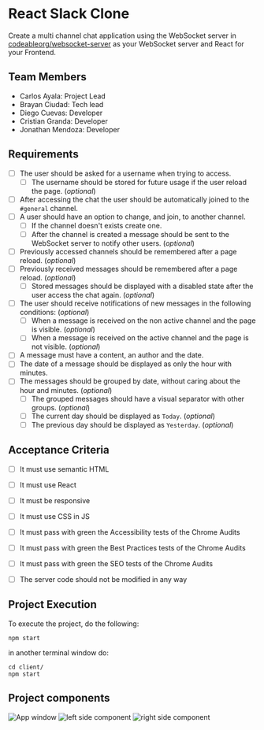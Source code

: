 # React Slack Clone

Create a multi channel chat application using the WebSocket server in [codeableorg/websocket-server](https://github.com/codeableorg/websocket-server) as your WebSocket server and React for your Frontend.

## Team Members

- Carlos Ayala: Project Lead
- Brayan Ciudad: Tech lead
- Diego Cuevas: Developer
- Cristian Granda: Developer
- Jonathan Mendoza: Developer


## Requirements

- [ ] The user should be asked for a username when trying to access.
  - [ ] The username should be stored for future usage if the user reload the page. (_optional_)
- [ ] After accessing the chat the user should be automatically joined to the `#general` channel.
- [ ] A user should have an option to change, and join, to another channel.
  - [ ] If the channel doesn't exists create one.
  - [ ] After the channel is created a message should be sent to the WebSocket server to notify other users. (_optional_)
- [ ] Previously accessed channels should be remembered after a page reload. (_optional_)
- [ ] Previously received messages should be remembered after a page reload. (_optional_)
  - [ ] Stored messages should be displayed with a disabled state after the user access the chat again. (_optional_)
- [ ] The user should receive notifications of new messages in the following conditions: (_optional_)
  - [ ] When a message is received on the non active channel and the page is visible. (_optional_)
  - [ ] When a message is received on the active channel and the page is not visible. (_optional_)
- [ ] A message must have a content, an author and the date.
- [ ] The date of a message should be displayed as only the hour with minutes.
- [ ] The messages should be grouped by date, without caring about the hour and minutes. (_optional_)
  - [ ] The grouped messages should have a visual separator with other groups. (_optional_)
  - [ ] The current day should be displayed as `Today`. (_optional_)
  - [ ] The previous day should be displayed as `Yesterday`. (_optional_)

## Acceptance Criteria

- [ ] It must use semantic HTML
- [ ] It must use React
- [ ] It must be responsive
- [ ] It must use CSS in JS
- [ ] It must pass with green the Accessibility tests of the Chrome Audits
- [ ] It must pass with green the Best Practices tests of the Chrome Audits
- [ ] It must pass with green the SEO tests of the Chrome Audits
- [ ] The server code should not be modified in any way


## Project Execution

To execute the project, do the following:
```
npm start
```
in another terminal window do:
```
cd client/
npm start
```

## Project components
![App window](./documentation/images/components_main.png)
![left side component](./documentation/images/components_left_side.png)
![right side component](./documentation/images/components_right_side.png)